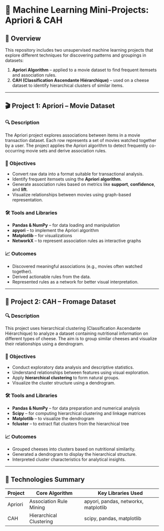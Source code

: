 # 🧠 Machine Learning Mini-Projects: Apriori & CAH

## 📌 Overview

This repository includes two unsupervised machine learning projects that explore different techniques for discovering patterns and groupings in datasets:

1. **Apriori Algorithm** – applied to a movie dataset to find frequent itemsets and association rules.
2. **CAH (Classification Ascendante Hiérarchique)** – used on a cheese dataset to identify hierarchical clusters of similar items.

---

## 🎬 Project 1: Apriori – Movie Dataset

### 🔍 Description

The Apriori project explores associations between items in a movie transaction dataset. Each row represents a set of movies watched together by a user. The project applies the Apriori algorithm to detect frequently co-occurring movie sets and derive association rules.

### 🎯 Objectives

- Convert raw data into a format suitable for transactional analysis.
- Identify frequent itemsets using the **Apriori algorithm**.
- Generate association rules based on metrics like **support**, **confidence**, and **lift**.
- Visualize relationships between movies using graph-based representation.

### 🛠 Tools and Libraries

- **Pandas & NumPy** – for data loading and manipulation
- **apyori** – to implement the Apriori algorithm
- **Matplotlib** – for visualizations
- **NetworkX** – to represent association rules as interactive graphs

### 📈 Outcomes

- Discovered meaningful associations (e.g., movies often watched together).
- Derived actionable rules from the data.
- Represented rules as a network for better visual interpretation.

---

## 🧀 Project 2: CAH – Fromage Dataset

### 🔍 Description

This project uses hierarchical clustering (Classification Ascendante Hiérarchique) to analyze a dataset containing nutritional information on different types of cheese. The aim is to group similar cheeses and visualize their relationships using a dendrogram.

### 🎯 Objectives

- Conduct exploratory data analysis and descriptive statistics.
- Understand relationships between features using visual exploration.
- Apply **hierarchical clustering** to form natural groups.
- Visualize the cluster structure using a dendrogram.

### 🛠 Tools and Libraries

- **Pandas & NumPy** – for data preparation and numerical analysis
- **Scipy** – for computing hierarchical clustering and linkage matrices
- **Matplotlib** – to visualize the dendrogram
- **fcluster** – to extract flat clusters from the hierarchical tree

### 📈 Outcomes

- Grouped cheeses into clusters based on nutritional similarity.
- Generated a dendrogram to display the hierarchical structure.
- Interpreted cluster characteristics for analytical insights.

---

## 🧪 Technologies Summary

| Project     | Core Algorithm | Key Libraries Used                              |
|-------------|----------------|--------------------------------------------------|
| Apriori     | Association Rule Mining | apyori, pandas, networkx, matplotlib |
| CAH         | Hierarchical Clustering | scipy, pandas, matplotlib              |
